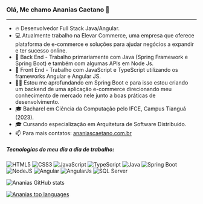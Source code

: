 ### Olá, Me chamo Ananias Caetano 👋

---

- 🔥 Desenvolvedor Full Stack Java/Angular.
- 💻 Atualmente trabalho na Elevar Commerce, uma empresa que oferece plataforma de e-commerce e soluções para ajudar negócios a expandir e ter sucesso online.
- :muscle: Back End - Trabalho primariamente com Java (Spring Framework e Spring Boot) e também com algumas APIs em Node Js.
- 💬 Front End - Trabalho com JavaScript e TypeScript utilizando os frameworks Angular e Angular JS.
- 👨‍💻 Estou me aprofundando em Spring Boot e para isso estou criando um backend de uma aplicação e-commerce direcionando meu conhecimento de mercado nele junto a boas práticas de desenvolvimento.
- 🎓 Bacharel em Ciência da Computação pelo IFCE, Campus Tianguá (2023).
- 🎓 Cursando especialização em Arquitetura de Software Distribuído.
- 📫 Para mais contatos: [ananiascaetano.com.br](https://ananiascaetano.com.br)

##### Tecnologias do meu dia a dia de trabalho:

![HTML5](https://img.shields.io/badge/-HTML5-orange) ![CSS3](https://img.shields.io/badge/-CSS3-blue) ![JavaScript](https://img.shields.io/badge/-JavaScript-gray) ![TypeScript](https://img.shields.io/badge/-TypeScript-blue) ![Java](https://img.shields.io/badge/Java-1.8-blue) ![Spring Boot](https://img.shields.io/badge/Spring%20Boot-2.x-green) ![NodeJS](https://img.shields.io/badge/-NodeJS-green)
![Angular](https://img.shields.io/badge/Angular-11%2B-red) ![AngularJs](https://img.shields.io/badge/AngularJS-1.x-FF6347) ![SQL Server](https://img.shields.io/badge/MSSQL-13-orange)

![Ananias GitHub stats](https://github-readme-stats.vercel.app/api?username=ananiasc&hide=contribs,prs&locale=pt-br)

[![Ananias top languages](https://github-readme-stats.vercel.app/api/top-langs/?username=ananiasc&locale=pt-br)](https://github.com/anuraghazra/github-readme-stats)

